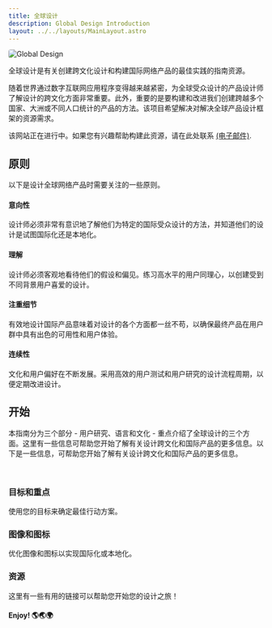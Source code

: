 ```yaml
---
title: 全球设计
description: Global Design Introduction
layout: ../../layouts/MainLayout.astro
---
```


<img src="/frontpage.png" title="Global Design" class="Image" style="border-radius: 4px">

全球设计是有关创建跨文化设计和构建国际网络产品的最佳实践的指南资源。

随着世界通过数字互联网应用程序变得越来越紧密，为全球受众设计的产品设计师了解设计的跨文化方面非常重要。此外，重要的是要构建和改进我们创建跨越多个国家、大洲或不同人口统计的产品的方法。该项目希望解决对解决全球产品设计框架的资源需求。

该网站正在进行中。如果您有兴趣帮助构建此资源，请在此处联系 [(电子邮件)](mailto:ericdai@sas.upenn.edu).

## 原则

以下是设计全球网络产品时需要关注的一些原则。

<div class="boxcontainer">
<div class="highlightbox">
    <h4>意向性</h4>
    <p>设计师必须非常有意识地了解他们为特定的国际受众设计的方法，并知道他们的设计是试图国际化还是本地化。</p>
</div>

<div class="highlightbox2">
    <h4>理解</h4>
    <p>设计师必须客观地看待他们的假设和偏见。练习高水平的用户同理心，以创建受到不同背景用户喜爱的设计。</p>
</div>

<div class="highlightbox3">
    <h4>注重细节</h4>
    <p>有效地设计国际产品意味着对设计的各个方面都一丝不苟，以确保最终产品在用户群中具有出色的可用性和用户体验。</p>
</div>

<div class="highlightbox4">
    <h4>连续性</h4>
    <p>文化和用户偏好在不断发展。采用高效的用户测试和用户研究的设计流程周期，以便定期改进设计。</p>
</div>
</div>

## 开始

本指南分为三个部分 - 用户研究、语言和文化 - 重点介绍了全球设计的三个方面。这里有一些信息可帮助您开始了解有关设计跨文化和国际产品的更多信息。以下是一些信息，可帮助您开始了解有关设计跨文化和国际产品的更多信息。

<br/>
<a href="../goalsandfocus" style="text-decoration: none">
<div class="highlightbox9">
    <h3 style="color: var(--theme-text)">目标和重点</h3>
    <p>使用您的目标来确定最佳行动方案。</p>
</div>
</a>

<a href="../imagesandicons" style="text-decoration: none">
<div class="highlightbox7">
    <h3 style="color: var(--theme-text)">图像和图标</h3>
    <p>优化图像和图标以实现国际化或本地化。</p>
</div>
</a>

<a href="../inspirations" style="text-decoration: none">
<div class="highlightbox8">
    <h3 style="color: var(--theme-text)">资源</h3>
    <p>这里有一些有用的链接可以帮助您开始您的设计之旅！</p>
</div>
</a>


<h4>Enjoy! 🌎🌏🌍</h4>
